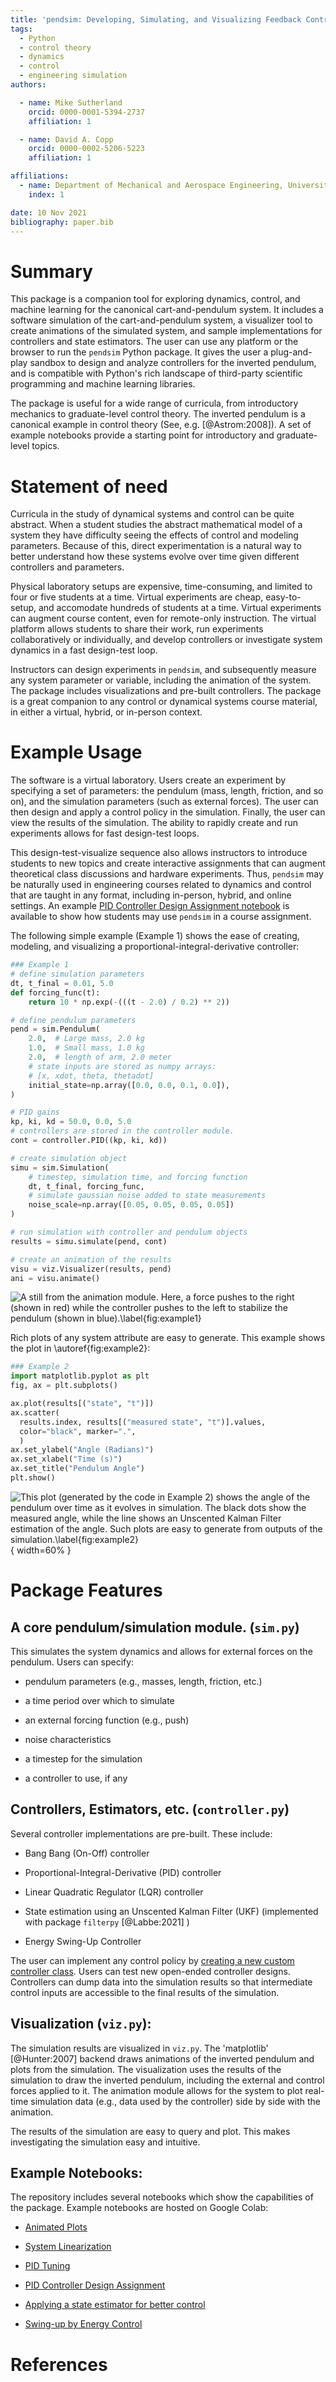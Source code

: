 ```yaml
---
title: 'pendsim: Developing, Simulating, and Visualizing Feedback Controlled Inverted Pendulum Dynamics'
tags:
  - Python
  - control theory
  - dynamics
  - control
  - engineering simulation
authors:

  - name: Mike Sutherland
    orcid: 0000-0001-5394-2737
    affiliation: 1

  - name: David A. Copp
    orcid: 0000-0002-5206-5223
    affiliation: 1

affiliations:
  - name: Department of Mechanical and Aerospace Engineering, University of California, Irvine
    index: 1

date: 10 Nov 2021
bibliography: paper.bib
---
```


# Summary

This package is a companion tool for exploring dynamics, control, and machine
learning for the canonical cart-and-pendulum system. It includes a software
simulation of the cart-and-pendulum system, a visualizer tool to create
animations of the simulated system, and sample implementations for controllers
and state estimators. The user can use any platform or the browser to
run the `pendsim` Python package. It gives the user a plug-and-play sandbox
to design and analyze controllers for the inverted pendulum, and is compatible
with Python's rich landscape of third-party scientific programming and machine
learning libraries.

The package is useful for a wide range of curricula, from introductory
mechanics to graduate-level control theory. The inverted pendulum is a
canonical example in control theory (See, e.g. [@Astrom:2008]). A set of
example notebooks provide a starting point for introductory and
graduate-level topics.

# Statement of need

Curricula in the study of dynamical systems and control can be quite
abstract. When a student studies the abstract mathematical model of a system they
have difficulty seeing the effects of control and modeling parameters.
Because of this, direct experimentation is a natural way to better
understand how these systems evolve over time given different
controllers and parameters.

Physical laboratory setups are expensive, time-consuming, and limited to
four or five students at a time. Virtual experiments are cheap,
easy-to-setup, and accomodate hundreds of students at a time.  Virtual
experiments can augment course content, even for remote-only
instruction.  The virtual platform allows students to share their
work, run experiments collaboratively or individually, and develop
controllers or investigate system dynamics in a fast design-test loop. 

Instructors can design experiments in `pendsim`, and subsequently
measure any system parameter or variable, including the animation of the
system. The package includes visualizations and pre-built controllers.
The package is a great companion to any control or dynamical systems course
material, in either a virtual, hybrid, or in-person context. 


# Example Usage

The software is a virtual laboratory. Users create an experiment by
specifying a set of parameters: the pendulum (mass, length, friction,
and so on), and the simulation parameters (such as external forces). The
user can then design and apply a control policy in the simulation.
Finally, the user can view the results of the simulation. The ability to
rapidly create and run experiments allows for fast design-test loops.

This design-test-visualize sequence also allows instructors to introduce 
students to new topics and create interactive assignments that can augment 
theoretical class discussions and hardware experiments. Thus, `pendsim` 
may be naturally used in engineering courses related to dynamics and control 
that are taught in any format, including in-person, hybrid, and online settings. 
An example [PID Controller Design Assignment notebook](https://colab.research.google.com/github/EASEL-UCI/pendsim/blob/main/notebooks/PID_controller_design_assignment.ipynb) is 
available to show how students may use `pendsim` in a course assignment.

The following simple example (Example 1) shows the ease of creating, modeling,
and visualizing a proportional-integral-derivative controller:

```python
### Example 1
# define simulation parameters
dt, t_final = 0.01, 5.0
def forcing_func(t):
    return 10 * np.exp(-(((t - 2.0) / 0.2) ** 2))

# define pendulum parameters
pend = sim.Pendulum(
    2.0,  # Large mass, 2.0 kg
    1.0,  # Small mass, 1.0 kg
    2.0,  # length of arm, 2.0 meter
    # state inputs are stored as numpy arrays:
    # [x, xdot, theta, thetadot]
    initial_state=np.array([0.0, 0.0, 0.1, 0.0]),
)

# PID gains
kp, ki, kd = 50.0, 0.0, 5.0
# controllers are stored in the controller module.
cont = controller.PID((kp, ki, kd))

# create simulation object
simu = sim.Simulation(
    # timestep, simulation time, and forcing function
    dt, t_final, forcing_func, 
    # simulate gaussian noise added to state measurements
    noise_scale=np.array([0.05, 0.05, 0.05, 0.05])
)

# run simulation with controller and pendulum objects
results = simu.simulate(pend, cont)

# create an animation of the results
visu = viz.Visualizer(results, pend)
ani = visu.animate()
```

![A still from the animation module. Here, a force pushes to the right
(shown in red) while the controller pushes to the left to stabilize the
pendulum (shown in
blue).\label{fig:example1}](forces_pend_anim_still.png)

Rich plots of any system attribute are easy to generate. This example
shows the plot in \autoref{fig:example2}:

```python
### Example 2
import matplotlib.pyplot as plt
fig, ax = plt.subplots()

ax.plot(results[("state", "t")])
ax.scatter(
  results.index, results[("measured state", "t")].values,
  color="black", marker=".",
  )
ax.set_ylabel("Angle (Radians)")
ax.set_xlabel("Time (s)")
ax.set_title("Pendulum Angle")
plt.show()
```
![This plot (generated by the code in Example 2) shows the angle of the
pendulum over time as it evolves in simulation. The black dots show the
measured angle, while the line shows an Unscented Kalman Filter
estimation of the angle.  Such plots are easy to generate from outputs
of the simulation.\label{fig:example2}](paper_angle_plot.png){ width=60%
}

# Package Features

## A core pendulum/simulation module. (`sim.py`)

This simulates the system dynamics and allows for external forces on the pendulum. Users can specify:

-   pendulum parameters (e.g., masses, length, friction, etc.)

-   a time period over which to simulate

-   an external forcing function (e.g., push)

-   noise characteristics

-   a timestep for the simulation

-   a controller to use, if any

## Controllers, Estimators, etc. (`controller.py`)

Several controller implementations are pre-built. These include:

-   Bang Bang (On-Off) controller

-   Proportional-Integral-Derivative (PID) controller

-   Linear Quadratic Regulator (LQR) controller

-   State estimation using an Unscented Kalman Filter (UKF) (implemented with package `filterpy` [@Labbe:2021] )

-   Energy Swing-Up Controller

The user can implement any control policy by [creating a new custom 
controller class](https://rland93.github.io/pendsim/customctl.html). Users
can test new open-ended controller designs.  Controllers can dump data
into the simulation results so that intermediate control inputs are
accessible to the final results of the simulation.

## Visualization (`viz.py`):


The simulation results are visualized in `viz.py`. The 'matplotlib'
[@Hunter:2007] backend draws animations of the inverted
pendulum and plots from the simulation. The visualization uses the
results of the simulation to draw the inverted pendulum, including the
external and control forces applied to it. The animation module allows
for the system to plot real-time simulation data (e.g., data used by the
controller) side by side with the animation.

The results of the simulation are easy to query and plot. This makes
investigating the simulation easy and intuitive.

## Example Notebooks:

The repository includes several notebooks which show the capabilities of
the package. Example notebooks are hosted on Google Colab:

-   [Animated Plots](https://colab.research.google.com/github/rland93/pendsim/blob/master/notebooks/tutorial_plot_inline.ipynb)

-   [System Linearization](https://colab.research.google.com/github/rland93/pendsim/blob/master/notebooks/linearization.ipynb)

-   [PID Tuning](https://colab.research.google.com/github/rland93/pendsim/blob/master/notebooks/PID.ipynb)

-   [PID Controller Design Assignment](https://colab.research.google.com/github/EASEL-UCI/pendsim/blob/main/notebooks/PID_controller_design_assignment.ipynb)

-   [Applying a state estimator for better control](https://colab.research.google.com/github/rland93/pendsim/blob/master/notebooks/state_estimation.ipynb)

-   [Swing-up by Energy Control](https://colab.research.google.com/github/rland93/pendsim/blob/master/notebooks/swingup.ipynb)

# References

